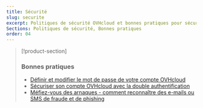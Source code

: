 ```yaml
---
title: Sécurité
slug: securite
excerpt: Politiques de sécurité OVHcloud et bonnes pratiques pour sécuriser votre compte et vos services
Sections: Politiques de sécurité, Bonnes pratiques
order: 04
---
```


> [!product-section]
>
> ### Bonnes pratiques
>
> - [Définir et modifier le mot de passe de votre compte OVHcloud](https://docs.ovh.com/fr/customer/gerer-son-mot-de-passe/)
> - [Sécuriser son compte OVHcloud avec la double authentification](https://docs.ovh.com/fr/customer/securiser-son-compte-avec-une-2FA/)
> - [Méfiez-vous des arnaques - comment reconnaître des e-mails ou SMS de fraude et de phishing](https://docs.ovh.com/fr/customer/arnaques-fraude-phishing/)
>